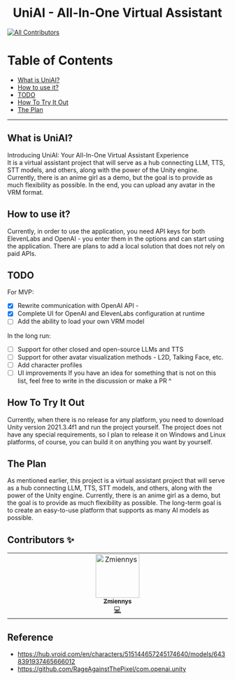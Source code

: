 <h1 align="center">
    <span>UniAI - All-In-One Virtual Assistant</span>
</h1>

<!-- ALL-CONTRIBUTORS-BADGE:START - Do not remove or modify this section -->
[![All Contributors](https://img.shields.io/badge/all_contributors-1-orange.svg?style=flat-square)](#contributors-)
<!-- ALL-CONTRIBUTORS-BADGE:END -->

# Table of Contents

- [What is UniAI?](#what-is-uniai)
- [How to use it?](#how-to-use-it)
- [TODO](#todo)
- [How To Try It Out](#how-to-try-it-out)
- [The Plan](#the-plan)

---

## What is UniAI?
Introducing UniAI: Your All-In-One Virtual Assistant Experience </br>
It is a virtual assistant project that will serve as a hub connecting LLM, TTS, STT models, and others, along with the power of the Unity engine. Currently, there is an anime girl as a demo, but the goal is to provide as much flexibility as possible. In the end, you can upload any avatar in the VRM format.

## How to use it?
Currently, in order to use the application, you need API keys for both ElevenLabs and OpenAI - you enter them in the options and can start using the application.
There are plans to add a local solution that does not rely on paid APIs.

## TODO
For MVP:
- [x] Rewrite communication with OpenAI API - 
- [x] Complete UI for OpenAI and ElevenLabs configuration at runtime
- [ ] Add the ability to load your own VRM model

In the long run:
- [ ] Support for other closed and open-source LLMs and TTS
- [ ] Support for other avatar visualization methods - L2D, Talking Face, etc.
- [ ] Add character profiles
- [ ] UI improvements
If you have an idea for something that is not on this list, feel free to write in the discussion or make a PR ^

## How To Try It Out
Currently, when there is no release for any platform, you need to download Unity version 2021.3.4f1 and run the project yourself.
The project does not have any special requirements, so I plan to release it on Windows and Linux platforms, of course, you can build it on anything you want by yourself.

## The Plan
As mentioned earlier, this project is a virtual assistant project that will serve as a hub connecting LLM, TTS, STT models, and others, along with the power of the Unity engine. Currently, there is an anime girl as a demo, but the goal is to provide as much flexibility as possible.
The long-term goal is to create an easy-to-use platform that supports as many AI models as possible.

## Contributors ✨
<!-- ALL-CONTRIBUTORS-LIST:START - Do not remove or modify this section -->
<!-- prettier-ignore-start -->
<!-- markdownlint-disable -->
<table>
  <tbody>
    <tr>
      <td align="center" valign="top" width="14.28%"><a href="https://www.youtube.com/channel/UCdRTXLQuwCEgO7uatgilk_Q"><img src="https://avatars.githubusercontent.com/u/84594878?v=4?s=100" width="100px;" alt="Zmiennys"/><br /><sub><b>Zmiennys</b></sub></a><br /><a href="https://github.com/ZmiennyVT/UniAI/commits?author=ZmiennyVT" title="Code">💻</a></td>
    </tr>
  </tbody>
</table>

<!-- markdownlint-restore -->
<!-- prettier-ignore-end -->

<!-- ALL-CONTRIBUTORS-LIST:END -->
<!-- markdownlint-disable -->

<!-- markdownlint-restore -->
<!-- prettier-ignore-end -->

<!-- ALL-CONTRIBUTORS-LIST:END -->

## Reference
- https://hub.vroid.com/en/characters/515144657245174640/models/6438391937465666012
- https://github.com/RageAgainstThePixel/com.openai.unity
